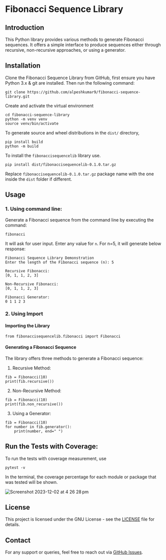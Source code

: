 # Fibonacci Sequence Library

## Introduction

This Python library provides various methods to generate Fibonacci sequences. It offers a simple interface to produce sequences either through recursive, non-recursive approaches, or using a generator.

## Installation

Clone the Fibonacci Sequence Library from GitHub, first ensure you have Python 3.x & git are installed. Then run the following command:

```
git clone https://github.com/alpeshkumar9/fibonacci-sequence-library.git
```

Create and activate the virtual environment

```
cd fibonacci-sequence-library
python -m venv venv
source venv/bin/activate
```

To generate source and wheel distributions in the `dist/` directory,

```
pip install build
python -m build
```

To install the `fibonaccisequencelib` library use.

```
pip install dist/fibonaccisequencelib-0.1.0.tar.gz
```

Replace `fibonaccisequencelib-0.1.0.tar.gz` package name with the one inside the `dist` folder if different.

## Usage

### 1. Using command line:

Generate a Fibonacci sequence from the command line by executing the command:

```
fibonacci
```

It will ask for user input. Enter any value for `n`.
For n=5, it will generate below response:

```
Fibonacci Sequence Library Demonstration
Enter the length of the Fibonacci sequence (n): 5

Recursive Fibonacci:
[0, 1, 1, 2, 3]

Non-Recursive Fibonacci:
[0, 1, 1, 2, 3]

Fibonacci Generator:
0 1 1 2 3
```

### 2. Using Import

#### Importing the Library

```
from fibonaccisequencelib.fibonacci import Fibonacci
```

#### Generating a Fibonacci Sequence

The library offers three methods to generate a Fibonacci sequence:

1. Recursive Method:

```
fib = Fibonacci(10)
print(fib.recursive())
```

2. Non-Recursive Method:

```
fib = Fibonacci(10)
print(fib.non_recursive())
```

3. Using a Generator:

```
fib = Fibonacci(10)
for number in fib.generator():
    print(number, end=" ")
```

## Run the Tests with Coverage:

To run the tests with coverage measurement, use

```
pytest -v
```

In the terminal, the coverage percentage for each module or package that was tested will be shown.

![Screenshot 2023-12-02 at 4 26 28 pm](https://github.com/alpeshkumar9/fibonacci-sequence-library/assets/8064993/703ef14a-63d8-42ce-bb61-fcb1eb49aac6)

## License

This project is licensed under the GNU License - see the [LICENSE](/LICENSE) file for details.

## Contact

For any support or queries, feel free to reach out via [GitHub Issues](https://github.com/alpeshkumar9/fibonacci-sequence-library/issues).
